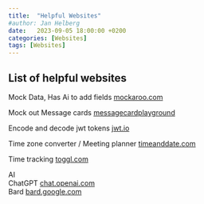```yaml
---
title:  "Helpful Websites"
#author: Jan Helberg
date:   2023-09-05 18:00:00 +0200
categories: [Websites]
tags: [Websites]
---
```


## List of helpful websites
Mock Data, Has Ai to add fields
<a href="https://mockaroo.com/" target="_blank">mockaroo.com</a>

Mock out Message cards
<a href="https://messagecardplayground.azurewebsites.net/" target="_blank">messagecardplayground</a>

Encode and decode jwt tokens
<a href="https://jwt.io/" target="_blank">jwt.io</a>

Time zone converter / Meeting planner
<a href="https://www.timeanddate.com/worldclock/meetingtime.html" target="_blank">timeanddate.com</a>

Time tracking
<a href="https://track.toggl.com/" target="_blank">toggl.com</a>

AI\
ChatGPT
<a href="https://chat.openai.com/" target="_blank">chat.openai.com</a>\
Bard
<a href="https://bard.google.com/" target="_blank">bard.google.com</a>